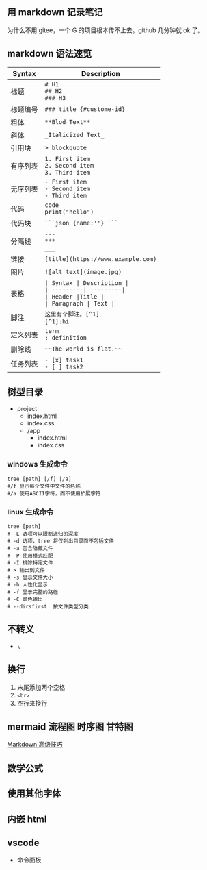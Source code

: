 ## 用 markdown 记录笔记

为什么不用 gitee，一个 G 的项目根本传不上去。github 几分钟就 ok 了。

## markdown 语法速览

| Syntax   | Description                                                                                                           |
| -------- | --------------------------------------------------------------------------------------------------------------------- |
| 标题     | `# H1` <br>`## H2` <br> `### H3`                                                                                      |
| 标题编号 | `### title {#custome-id}`                                                                                             |
| 粗体     | `**Blod Text**`                                                                                                       |
| 斜体     | `_Italicized Text_`                                                                                                   |
| 引用块   | `> blockquote`                                                                                                        |
| 有序列表 | `1. First item`<br>`2. Second item` <br>`3. Third item`                                                               |
| 无序列表 | `- First item`<br>`- Second item`<br>`- Third item`                                                                   |
| 代码     | `code` <br> `print("hello")`                                                                                          |
| 代码块   | ` ```json {name:''} ``` `                                                                                             |
| 分隔线   | `---` <br> `***` <br> `___`                                                                                           |
| 链接     | `[title](https://www.example.com)`                                                                                    |
| 图片     | `![alt text](image.jpg)`                                                                                              |
| 表格     | `\| Syntax \| Description \|`<br> `\| ---------\| ---------\|`<br>`\| Header \|Title \|`<br>`\| Paragraph \| Text \|` |
| 脚注     | `这里有个脚注。[^1]` <br> `[^1]:hi`                                                                                   |
| 定义列表 | `term` <br> `: definition `                                                                                           |
| 删除线   | `~~The world is flat.~~    `                                                                                          |
| 任务列表 | `- [x] task1 `<br> `- [ ] task2`                                                                                      |

## 树型目录

- project
  - index.html
  - index.css
  - /app
    - index.html
    - index.css

### windows 生成命令

```shell
tree [path] [/f] [/a]
#/f 显示每个文件中文件的名称
#/a 使用ASCII字符，而不使用扩展字符
```

### linux 生成命令

```shell
tree [path]
# -L 选项可以限制递归的深度
# -d 选项，tree 将仅列出目录而不包括文件
# -a 包含隐藏文件
# -P 使用模式匹配
# -I 排除特定文件
# > 输出到文件
# -s 显示文件大小
# -h 人性化显示
# -f 显示完整的路径
# -C 颜色输出
# --dirsfirst  按文件类型分类

```

## 不转义

- `\`

## 换行

1. 末尾添加两个空格
2. `<br>`
3. 空行来换行

## mermaid 流程图 时序图 甘特图

[Markdown 高级技巧](https://www.runoob.com/markdown/md-advance.html)

## 数学公式

## 使用其他字体

## 内嵌 html

## vscode

- 命令面板
